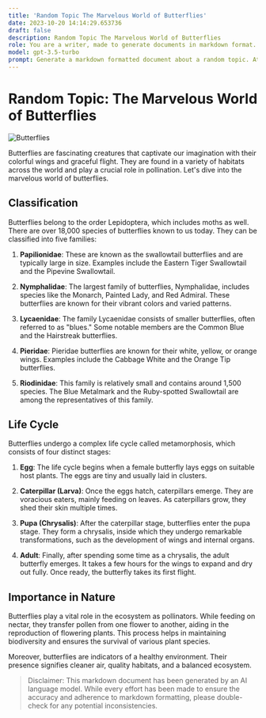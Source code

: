 ```yaml
---
title: 'Random Topic The Marvelous World of Butterflies'
date: 2023-10-20 14:14:29.653736
draft: false
description: Random Topic The Marvelous World of Butterflies
role: You are a writer, made to generate documents in markdown format. It is very important that all of the documents you generate are in valid markdown format.
model: gpt-3.5-turbo
prompt: Generate a markdown formatted document about a random topic. At the bottom, include a disclaimer explaining that the document was generated by you. The first line of the document should be the title. Make sure that the entire document is in proper markdown format, using a mix of various tags to make the document visually appealing.
---
```


# Random Topic: The Marvelous World of Butterflies

![Butterflies](https://images.unsplash.com/photo-1485118234824-3cc527b1dca4?ixid=MnwxMjA3fDB8MHxzZWFyY2h8Nzh8fGJ1dHRvcmFwcHxlbnwwfHwwfHw%3D&ixlib=rb-1.2.1&w=1000&q=80)

Butterflies are fascinating creatures that captivate our imagination with their colorful wings and graceful flight. They are found in a variety of habitats across the world and play a crucial role in pollination. Let's dive into the marvelous world of butterflies.

## Classification

Butterflies belong to the order Lepidoptera, which includes moths as well. There are over 18,000 species of butterflies known to us today. They can be classified into five families:

1. **Papilionidae**: These are known as the swallowtail butterflies and are typically large in size. Examples include the Eastern Tiger Swallowtail and the Pipevine Swallowtail.

2. **Nymphalidae**: The largest family of butterflies, Nymphalidae, includes species like the Monarch, Painted Lady, and Red Admiral. These butterflies are known for their vibrant colors and varied patterns.

3. **Lycaenidae**: The family Lycaenidae consists of smaller butterflies, often referred to as "blues." Some notable members are the Common Blue and the Hairstreak butterflies.

4. **Pieridae**: Pieridae butterflies are known for their white, yellow, or orange wings. Examples include the Cabbage White and the Orange Tip butterflies.

5. **Riodinidae**: This family is relatively small and contains around 1,500 species. The Blue Metalmark and the Ruby-spotted Swallowtail are among the representatives of this family.

## Life Cycle

Butterflies undergo a complex life cycle called metamorphosis, which consists of four distinct stages:

1. **Egg**: The life cycle begins when a female butterfly lays eggs on suitable host plants. The eggs are tiny and usually laid in clusters.

2. **Caterpillar (Larva)**: Once the eggs hatch, caterpillars emerge. They are voracious eaters, mainly feeding on leaves. As caterpillars grow, they shed their skin multiple times.

3. **Pupa (Chrysalis)**: After the caterpillar stage, butterflies enter the pupa stage. They form a chrysalis, inside which they undergo remarkable transformations, such as the development of wings and internal organs.

4. **Adult**: Finally, after spending some time as a chrysalis, the adult butterfly emerges. It takes a few hours for the wings to expand and dry out fully. Once ready, the butterfly takes its first flight.

## Importance in Nature

Butterflies play a vital role in the ecosystem as pollinators. While feeding on nectar, they transfer pollen from one flower to another, aiding in the reproduction of flowering plants. This process helps in maintaining biodiversity and ensures the survival of various plant species.

Moreover, butterflies are indicators of a healthy environment. Their presence signifies cleaner air, quality habitats, and a balanced ecosystem.

> Disclaimer: This markdown document has been generated by an AI language model. While every effort has been made to ensure the accuracy and adherence to markdown formatting, please double-check for any potential inconsistencies.